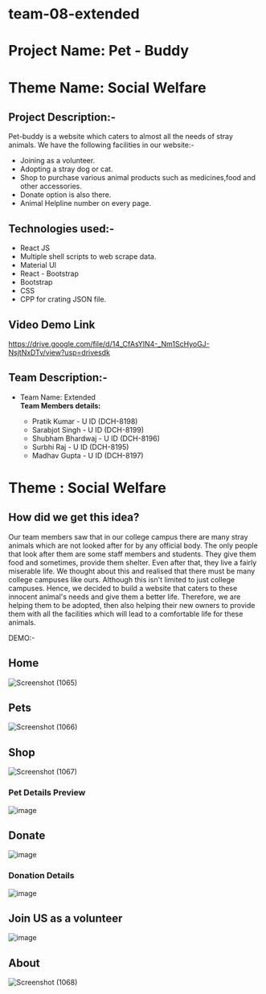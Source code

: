# team-08-extended
# Project Name: Pet - Buddy
# Theme Name: Social Welfare

## Project Description:-
Pet-buddy is a website which caters to almost all the needs of stray animals.
We have the following facilities in our website:-
<ul>
<li>Joining as a volunteer.</li>
<li>Adopting a stray dog or cat.</li>
<li>Shop to purchase various animal products such as medicines,food and other accessories.</li>
<li>Donate option is also there.</li>
<li>Animal Helpline number on every page.</li>
</ul>

## Technologies used:-

<ul>
<li>React JS</li>
<li>Multiple shell scripts to web scrape data.</li>
<li>Material UI</li>
<li>React - Bootstrap</li>
<li>Bootstrap</li>
<li>CSS</li>
<li>CPP for crating JSON file.</li>
</ul>

## Video Demo Link

https://drive.google.com/file/d/14_CfAsYlN4-_Nm1ScHyoGJ-NsjtNxDTv/view?usp=drivesdk

## Team Description:-
<ul>
<li>Team Name: Extended</li>
<b> Team Members details:  </b>
<ul> 
<li> Pratik Kumar - U ID (DCH-8198) </li>
<li> Sarabjot Singh - U ID (DCH-8199) </li>
<li> Shubham Bhardwaj - U ID (DCH-8196) </li>
<li> Surbhi Raj - U ID (DCH-8195) </li>
<li> Madhav Gupta - U ID (DCH-8197) </li>
</ul>
</ul>

# Theme : Social Welfare
## How did we get this idea?
Our team members saw that in our college campus there are many stray animals which are not looked after for by any official body. The only people
that look after them are some staff members and students. They give them food and sometimes, provide them shelter. Even after that, they live a fairly miserable life.
We thought about this and realised that there must be many college campuses like ours. Although this isn't limited to just college campuses. Hence, we decided to build a website that caters to these innocent animal's needs and give them a better life. Therefore, we are helping them to be adopted, then also helping their new owners to provide them with all the facilities which will lead to a comfortable life for these animals.


DEMO:-

## Home
![Screenshot (1065)](https://user-images.githubusercontent.com/72689225/188298060-2f8f1d44-168b-4c00-9c5a-16b6ad9c0a4c.png)

## Pets
![Screenshot (1066)](https://user-images.githubusercontent.com/72689225/188298774-16cea0d0-e329-4b38-b215-4a5b2cd98355.png)

## Shop
![Screenshot (1067)](https://user-images.githubusercontent.com/72689225/188298085-1646f874-54e1-47c8-b664-65a04fe82660.png)

### Pet Details Preview
![image](https://user-images.githubusercontent.com/72689225/188299637-f74baa5e-1cee-4c90-a0ce-bbdcccd384a0.png)

## Donate
![image](https://user-images.githubusercontent.com/72689225/188299666-9a3d42b5-4b7e-4415-be67-78019f7476e4.png)

### Donation Details
![image](https://user-images.githubusercontent.com/72689225/188299676-8bfb9969-fa22-468b-bf5b-1aa300904145.png)

## Join US as a volunteer
![image](https://user-images.githubusercontent.com/72689225/188299720-71f5d85e-956e-487a-aa56-fed1c71bd8f7.png)


## About
![Screenshot (1068)](https://user-images.githubusercontent.com/72689225/188298802-4b3e697a-7bec-4533-b1b4-bc555b22cc6d.png)
